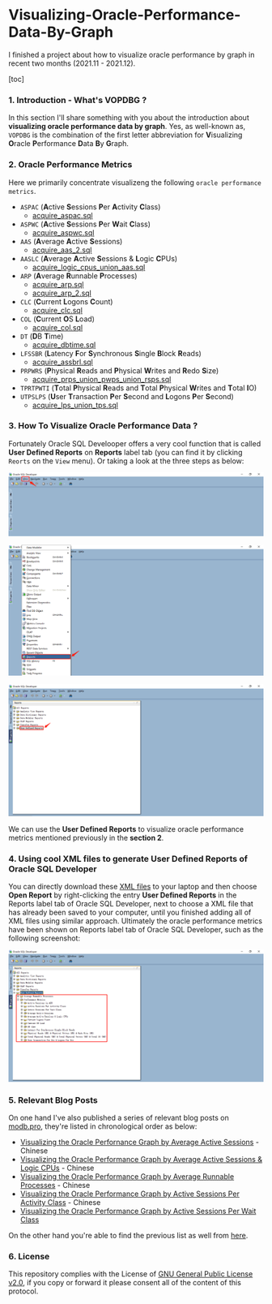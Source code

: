 # Visualizing-Oracle-Performance-Data-By-Graph

I finished a project about how to visualize oracle performance by graph in recent two months (2021.11 - 2021.12).

[toc]

### 1. Introduction - What's VOPDBG ?

In this section I'll share something with you about the introduction about **visualizing oracle performance data by graph**. Yes, as well-known as, `VOPDBG` is the combination of the first letter abbreviation for **V**isualizing **O**racle **P**erformance **D**ata **B**y **G**raph.

### 2. Oracle Performance Metrics

Here we primarily concentrate visualizeng the following `oracle performance metrics`.

- `ASPAC` (**A**ctive **S**essions **P**er **A**ctivity **C**lass)
   - [acquire_aspac.sql](https://github.com/guestart/Oracle-SQL-Scripts/blob/master/awr_trend/acquire_aspac.sql)
- `ASPWC` (**A**ctive **S**essions **P**er **W**ait **C**lass)
   - [acquire_aspwc.sql](https://github.com/guestart/Oracle-SQL-Scripts/blob/master/awr_trend/acquire_aspwc.sql)
- `AAS` (**A**verage **A**ctive **S**essions)
   - [acquire_aas_2.sql](https://github.com/guestart/Oracle-SQL-Scripts/blob/master/awr_trend/acquire_aas_2.sql)
- `AASLC` (**A**verage **A**ctive **S**essions & **L**ogic **C**PUs)
   - [acquire_logic_cpus_union_aas.sql](https://github.com/guestart/Oracle-SQL-Scripts/blob/master/awr_trend/acquire_logic_cpus_union_aas.sql)
- `ARP` (**A**verage **R**unnable **P**rocesses)
   - [acquire_arp.sql](https://github.com/guestart/Oracle-SQL-Scripts/blob/master/awr_trend/acquire_arp.sql)
   - [acquire_arp_2.sql](https://github.com/guestart/Oracle-SQL-Scripts/blob/master/awr_trend/acquire_arp_2.sql)
- `CLC` (**C**urrent **L**ogons **C**ount)
   - [acquire_clc.sql](https://github.com/guestart/Oracle-SQL-Scripts/blob/master/awr_trend/acquire_clc.sql)
- `COL` (**C**urrent **O**S **L**oad)
   - [acquire_col.sql](https://github.com/guestart/Oracle-SQL-Scripts/blob/master/awr_trend/acquire_col.sql)
- `DT` (**D**B **T**ime)
   - [acquire_dbtime.sql](https://github.com/guestart/Oracle-SQL-Scripts/blob/master/awr_trend/acquire_dbtime.sql)
- `LFSSBR` (**L**atency **F**or **S**ynchronous **S**ingle **B**lock **R**eads)
   - [acquire_assbrl.sql](https://github.com/guestart/Oracle-SQL-Scripts/blob/master/awr_trend/acquire_assbrl.sql)
- `PRPWRS` (**P**hysical **R**eads and **P**hysical **W**rites and **R**edo **S**ize)
   - [acquire_prps_union_pwps_union_rsps.sql](https://github.com/guestart/Oracle-SQL-Scripts/blob/master/awr_trend/acquire_prps_union_pwps_union_rsps.sql)
- `TPRTPWTI` (**T**otal **P**hysical **R**eads and **T**otal **P**hysical **W**rites and **T**otal **I**O)
- `UTPSLPS` (**U**ser **T**ransaction **P**er **S**econd and **L**ogons **P**er **S**econd)
   - [acquire_lps_union_tps.sql](https://github.com/guestart/Oracle-SQL-Scripts/blob/master/awr_trend/acquire_lps_union_tps.sql)

### 3. How To Visualize Oracle Performance Data ?

Fortunately Oracle SQL Develooper offers a very cool function that is called **User Defined Reports** on **Reports** label tab (you can find it by clicking `Reorts` on the `View` menu). Or taking a look at the three steps as below:

![user_defined_reports_1.png](https://github.com/guestart/Visualizing-Oracle-Performance-Data-By-Graph/blob/main/user_defined_reports_1.png)

![user_defined_reports_2.png](https://github.com/guestart/Visualizing-Oracle-Performance-Data-By-Graph/blob/main/user_defined_reports_2.png)

![user_defined_reports_3.png](https://github.com/guestart/Visualizing-Oracle-Performance-Data-By-Graph/blob/main/user_defined_reports_3.png)

We can use the **User Defined Reports** to visualize oracle performance metrics mentioned previously in the **section 2**.

### 4. Using cool XML files to generate User Defined Reports of Oracle SQL Developer

You can directly download these [XML files](https://github.com/guestart/Oracle-SQL-Scripts/tree/master/XML_Reports) to your laptop and then choose **Open Report** by right-clicking the entry **User Defined Reports** in the Reports label tab of Oracle SQL Developer, next to choose a XML file that has already been saved to your computer, until you finished adding all of XML files using similar approach. Ultimately the oracle performance metrics have been shown on Reports label tab of Oracle SQL Developer, such as the following screenshot:

![user_defined_reports_4.png](https://github.com/guestart/Visualizing-Oracle-Performance-Data-By-Graph/blob/main/user_defined_reports_4.png)

### 5. Relevant Blog Posts

On one hand I've also published a series of relevant blog posts on [modb.pro](https://www.modb.pro/), they're listed in chronological order as below:

- [Visualizing the Oracle Perfornance Graph by Average Active Sessions](https://www.modb.pro/db/158813) - Chinese
- [Visualizing the Oracle Performance Graph by Average Active Sessions & Logic CPUs](https://www.modb.pro/db/160390) - Chinese
- [Visualizing the Oracle Performance Graph by Average Runnable Processes](https://www.modb.pro/db/172906) - Chinese
- [Visualizing the Oracle Performance Graph by Active Sessions Per Activity Class](https://www.modb.pro/db/181155) - Chinese
- [Visualizing the Oracle Performance Graph by Active Sessions Per Wait Class](https://www.modb.pro/db/188688)

On the other hand you're able to find the previous list as well from [here](https://quanwenzhao.wordpress.com/2022/01/04/the-catalogue-of-visualizing-performance-data/).

### 6. License

This repository complies with the License of [GNU General Public License v2.0](https://github.com/guestart/Visualizing-Oracle-Performance-Data-By-Graph/blob/main/LICENSE), if you copy or forward it please consent all of the content of this protocol.
